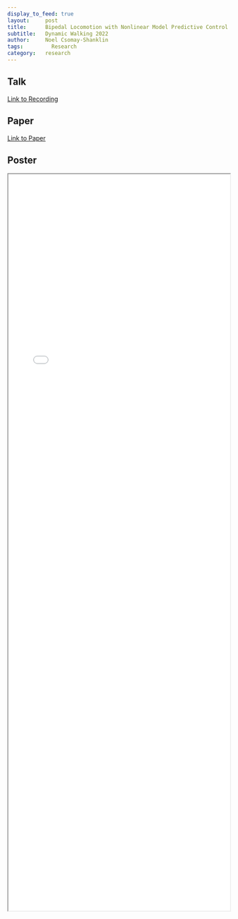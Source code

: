 ```yaml
---
display_to_feed: true
layout:     post
title:      Bipedal Locomotion with Nonlinear Model Predictive Control
subtitle:   Dynamic Walking 2022
author:     Noel Csomay-Shanklin
tags: 		  Research
category:   research
---
```

## Talk
[Link to Recording](https://mediaspace.wisc.edu/media/DW22_Csomay-Shanklin%2C+Noel+-+June+15th+2022%2C+7A39A39+pm/1_das1yjvq)

## Paper 
[Link to Paper](https://arxiv.org/pdf/2203.07429.pdf)

## Poster
<!-- Start Writing Below in Markdown -->
<iframe width="100%" height="1670" src="{{ site.baseurl }}/img/DynamicWalkingPoster2022Final.pdf">
